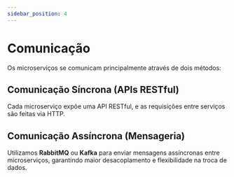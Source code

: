 ```yaml
---
sidebar_position: 4
---
```

# Comunicação 

Os microserviços se comunicam principalmente através de dois métodos:

## Comunicação Síncrona (APIs RESTful)
Cada microserviço expõe uma API RESTful, e as requisições entre serviços são feitas via HTTP.

## Comunicação Assíncrona (Mensageria)
Utilizamos **RabbitMQ** ou **Kafka** para enviar mensagens assíncronas entre microserviços, garantindo maior desacoplamento e flexibilidade na troca de dados.
